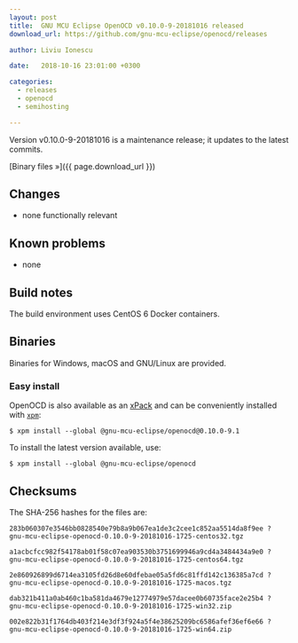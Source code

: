 ```yaml
---
layout: post
title:  GNU MCU Eclipse OpenOCD v0.10.0-9-20181016 released
download_url: https://github.com/gnu-mcu-eclipse/openocd/releases

author: Liviu Ionescu

date:   2018-10-16 23:01:00 +0300

categories:
  - releases
  - openocd
  - semihosting

---
```


Version v0.10.0-9-20181016 is a maintenance release; it updates to the latest commits. 

[Binary files »]({{ page.download_url }})

## Changes

* none functionally relevant

## Known problems

* none

## Build notes

The build environment uses CentOS 6 Docker containers.

## Binaries

Binaries for Windows, macOS and GNU/Linux are provided. 

### Easy install

OpenOCD is also available as an [xPack](https://www.npmjs.com/package/@gnu-mcu-eclipse/openocd) and can be conveniently installed with [`xpm`](https://www.npmjs.com/package/xpm):

```console
$ xpm install --global @gnu-mcu-eclipse/openocd@0.10.0-9.1
```

To install the latest version available, use:

```console
$ xpm install --global @gnu-mcu-eclipse/openocd 
```

## Checksums

The SHA-256 hashes for the files are:

```
283b060307e3546bb0828540e79b8a9b067ea1de3c2cee1c852aa5514da8f9ee ?
gnu-mcu-eclipse-openocd-0.10.0-9-20181016-1725-centos32.tgz

a1acbcfcc982f54178ab01f58c07ea903530b3751699946a9cd4a3484434a9e0 ?
gnu-mcu-eclipse-openocd-0.10.0-9-20181016-1725-centos64.tgz

2e860926899d6714ea3105fd26d8e60dfebae05a5fd6c81ffd142c136385a7cd ?
gnu-mcu-eclipse-openocd-0.10.0-9-20181016-1725-macos.tgz

dab321b411a0ab460c1ba581da4679e12774979e57dacee0b60735face2e25b4 ?
gnu-mcu-eclipse-openocd-0.10.0-9-20181016-1725-win32.zip

002e822b31f1764db403f214e3df3f924a5f4e38625209bc6586afef36ef6e66 ?
gnu-mcu-eclipse-openocd-0.10.0-9-20181016-1725-win64.zip
```